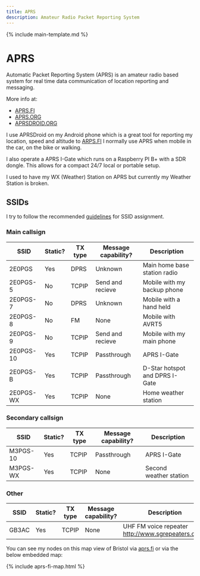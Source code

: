 ```yaml
---
title: APRS
description: Amateur Radio Packet Reporting System
---
```


{% include main-template.md %}

# APRS

Automatic Packet Reporting System (APRS) is an amateur radio based system for real time data communication of location reporting and messaging.

More info at:

* [APRS.FI](APRS.FI)
* [APRS.ORG](APRS.ORG)
* [APRSDROID.ORG](APRSDROID.ORG)

I use APRSDroid on my Android phone which is a great tool for reporting my location, speed and altitude to [ARPS.FI](ARPS.FI) I normally use APRS when mobile in the car, on the bike or walking.

I also operate a APRS I-Gate which runs on a Raspberry PI B+ with a SDR dongle. This allows for a compact 24/7 local or portable setup.

I used to have my WX (Weather) Station on APRS but currently my Weather Station is broken.

## SSIDs

I try to follow the recommended [guidelines](http://www.aprs.org/aprs11/SSIDs.txt) for SSID assignment.

### Main callsign

| SSID      | Static? | TX type | Message capability? | Description                    |
|-----------|---------|---------|---------------------|--------------------------------|
| 2E0PGS    | Yes     | DPRS    | Unknown             | Main home base station radio   |
| 2E0PGS-5  | No      | TCPIP   | Send and recieve    | Mobile with my backup phone    |
| 2E0PGS-7  | No      | DPRS    | Unknown             | Mobile with a hand held        |
| 2E0PGS-8  | No      | FM      | None                | Mobile with AVRT5              |
| 2E0PGS-9  | No      | TCPIP   | Send and recieve    | Mobile with my main phone      |
| 2E0PGS-10 | Yes     | TCPIP   | Passthrough         | APRS I-Gate                    |
| 2E0PGS-B  | Yes     | TCPIP   | Passthrough         | D-Star hotspot and DPRS I-Gate |
| 2E0PGS-WX | Yes     | TCPIP   | None                | Home weather station           |

### Secondary callsign

| SSID     | Static? | TX type | Message capability? | Description            |
|----------|---------|---------|---------------------|------------------------|
| M3PGS-10 | Yes     | TCPIP   | Passthrough         | APRS I-Gate            |
| M3PGS-WX | Yes     | TCPIP   | None                | Second weather station |

### Other

| SSID  | Static? | TX type | Message capability? | Description                                        |
|-------|---------|---------|---------------------|----------------------------------------------------|
| GB3AC | Yes     | TCPIP   | None                | UHF FM voice repeater http://www.sgrepeaters.co.uk |

You can see my nodes on this map view of Bristol via [aprs.fi](https://aprs.fi/#!mt=roadmap&z=11&lat=51.4829&lng=-2.6549&timerange=3600) or via the below embedded map:

{% include aprs-fi-map.html %}
